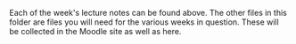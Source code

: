Each of the week's lecture notes can be found above. The other files in this folder are files you will need for the various weeks in question. These will be collected in the Moodle site as well as here. 

